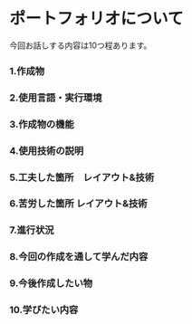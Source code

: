 # ポートフォリオについて
今回お話しする内容は10つ程あります。<br>
### 1.作成物
### 2.使用言語・実行環境
### 3.作成物の機能
### 4.使用技術の説明
### 5.工夫した箇所　レイアウト&技術
### 6.苦労した箇所 レイアウト&技術
### 7.進行状況
### 8.今回の作成を通して学んだ内容
### 9.今後作成したい物
### 10.学びたい内容
